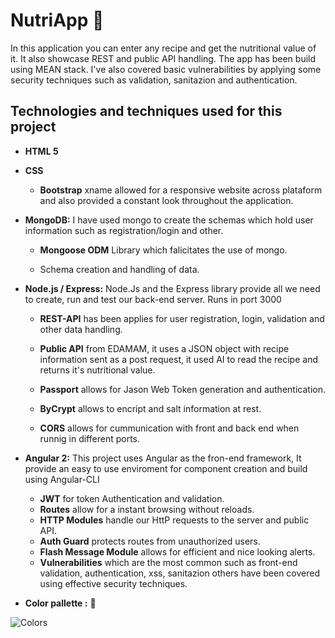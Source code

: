 # NutriApp  :green_salad:   
In this application you can enter any recipe and get the nutritional value of it. It also showcase REST and public API handling. 
The app has been build using MEAN stack. I've also covered basic vulnerabilities by applying some security techniques such as 
validation, sanitazion and authentication. 
## Technologies and techniques used for this project
* **HTML 5**


* **CSS**
   * **Bootstrap** xname allowed for a responsive website across plataform and also provided a constant look throughout the application.
   
   
* **MongoDB:** I have used mongo to create the schemas which hold user information such as registration/login and other.
   * **Mongoose ODM** Library which falicitates the use of mongo.
   
   * Schema creation and handling of data.
   
   
* **Node.js / Express:** Node.Js and the Express library provide all we need to create, run and test our back-end server. 
Runs in port 3000
   * **REST-API** has been applies for user registration, login, validation and other data handling.
   
   * **Public API** from EDAMAM, it uses a JSON object with recipe information sent as a post request, it used AI to read the recipe and returns it's nutritional value.
   
   * **Passport** allows for Jason Web Token generation and authentication.
   
   * **ByCrypt** allows to encript and salt information at rest.
   
   * **CORS** allows for cummunication with front and back end when runnig in different ports.


* **Angular 2:** This project uses Angular as the fron-end framework, It provide an easy to use enviroment for component creation and build using Angular-CLI
   * **JWT** for token Authentication and validation.
   * **Routes** allow for a instant browsing without reloads.
   * **HTTP Modules** handle our HttP requests to the server and public API.
   * **Auth Guard** protects routes from unauthorized users.
   * **Flash Message Module** allows for efficient and nice looking alerts.
   * **Vulnerabilities** which are the most common such as front-end validation, authentication, xss, sanitazion others have been covered using effective security techniques.


* **Color pallette :** :art: 

![Colors](images/task_list_color_palette.png?raw=true "Color Palette")
